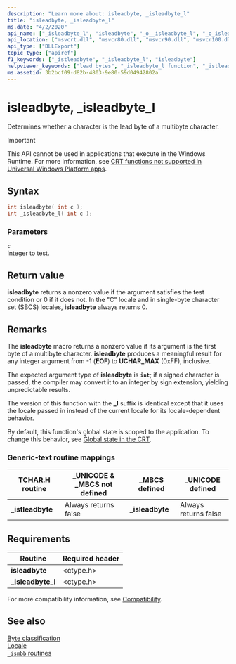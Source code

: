 ```yaml
---
description: "Learn more about: isleadbyte, _isleadbyte_l"
title: "isleadbyte, _isleadbyte_l"
ms.date: "4/2/2020"
api_name: ["_isleadbyte_l", "isleadbyte", "_o__isleadbyte_l", "_o_isleadbyte"]
api_location: ["msvcrt.dll", "msvcr80.dll", "msvcr90.dll", "msvcr100.dll", "msvcr100_clr0400.dll", "msvcr110.dll", "msvcr110_clr0400.dll", "msvcr120.dll", "msvcr120_clr0400.dll", "ucrtbase.dll", "api-ms-win-crt-string-l1-1-0.dll", "api-ms-win-crt-private-l1-1-0.dll"]
api_type: ["DLLExport"]
topic_type: ["apiref"]
f1_keywords: ["_istleadbyte", "_isleadbyte_l", "isleadbyte"]
helpviewer_keywords: ["lead bytes", "_isleadbyte_l function", "_istleadbyte function", "istleadbyte function", "isleadbyte function"]
ms.assetid: 3b2bcf09-d82b-4803-9e80-59d04942802a
---
```

# isleadbyte, _isleadbyte_l

Determines whether a character is the lead byte of a multibyte character.

> [!IMPORTANT]
> This API cannot be used in applications that execute in the Windows Runtime. For more information, see [CRT functions not supported in Universal Windows Platform apps](../../cppcx/crt-functions-not-supported-in-universal-windows-platform-apps.md).

## Syntax

```C
int isleadbyte( int c );
int _isleadbyte_l( int c );
```

### Parameters

*`c`*\
Integer to test.

## Return value

**isleadbyte** returns a nonzero value if the argument satisfies the test condition or 0 if it does not. In the "C" locale and in single-byte character set (SBCS) locales, **isleadbyte** always returns 0.

## Remarks

The **isleadbyte** macro returns a nonzero value if its argument is the first byte of a multibyte character. **isleadbyte** produces a meaningful result for any integer argument from -1 (**EOF**) to **UCHAR_MAX** (0xFF), inclusive.

The expected argument type of **isleadbyte** is **`int`**; if a signed character is passed, the compiler may convert it to an integer by sign extension, yielding unpredictable results.

The version of this function with the **_l** suffix is identical except that it uses the locale passed in instead of the current locale for its locale-dependent behavior.

By default, this function's global state is scoped to the application. To change this behavior, see [Global state in the CRT](../global-state.md).

### Generic-text routine mappings

|TCHAR.H routine|_UNICODE & _MBCS not defined|_MBCS defined|_UNICODE defined|
|---------------------|------------------------------------|--------------------|-----------------------|
|**_istleadbyte**|Always returns false|**_isleadbyte**|Always returns false|

## Requirements

|Routine|Required header|
|-------------|---------------------|
|**isleadbyte**|\<ctype.h>|
|**_isleadbyte_l**|\<ctype.h>|

For more compatibility information, see [Compatibility](../compatibility.md).

## See also

[Byte classification](../byte-classification.md)\
[Locale](../locale.md)\
[`_ismbb` routines](../ismbb-routines.md)
